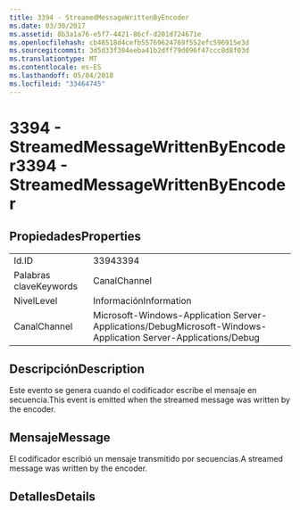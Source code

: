 ```yaml
---
title: 3394 - StreamedMessageWrittenByEncoder
ms.date: 03/30/2017
ms.assetid: 8b3a1a76-e5f7-4421-86cf-d201d724671e
ms.openlocfilehash: cb48518d4cefb55769624769f552efc596915e3d
ms.sourcegitcommit: 3d5d33f384eeba41b2dff79d096f47ccc8d8f03d
ms.translationtype: MT
ms.contentlocale: es-ES
ms.lasthandoff: 05/04/2018
ms.locfileid: "33464745"
---
```

# <a name="3394---streamedmessagewrittenbyencoder"></a><span data-ttu-id="bd644-102">3394 - StreamedMessageWrittenByEncoder</span><span class="sxs-lookup"><span data-stu-id="bd644-102">3394 - StreamedMessageWrittenByEncoder</span></span>
## <a name="properties"></a><span data-ttu-id="bd644-103">Propiedades</span><span class="sxs-lookup"><span data-stu-id="bd644-103">Properties</span></span>  
  
|||  
|-|-|  
|<span data-ttu-id="bd644-104">Id.</span><span class="sxs-lookup"><span data-stu-id="bd644-104">ID</span></span>|<span data-ttu-id="bd644-105">3394</span><span class="sxs-lookup"><span data-stu-id="bd644-105">3394</span></span>|  
|<span data-ttu-id="bd644-106">Palabras clave</span><span class="sxs-lookup"><span data-stu-id="bd644-106">Keywords</span></span>|<span data-ttu-id="bd644-107">Canal</span><span class="sxs-lookup"><span data-stu-id="bd644-107">Channel</span></span>|  
|<span data-ttu-id="bd644-108">Nivel</span><span class="sxs-lookup"><span data-stu-id="bd644-108">Level</span></span>|<span data-ttu-id="bd644-109">Información</span><span class="sxs-lookup"><span data-stu-id="bd644-109">Information</span></span>|  
|<span data-ttu-id="bd644-110">Canal</span><span class="sxs-lookup"><span data-stu-id="bd644-110">Channel</span></span>|<span data-ttu-id="bd644-111">Microsoft-Windows-Application Server-Applications/Debug</span><span class="sxs-lookup"><span data-stu-id="bd644-111">Microsoft-Windows-Application Server-Applications/Debug</span></span>|  
  
## <a name="description"></a><span data-ttu-id="bd644-112">Descripción</span><span class="sxs-lookup"><span data-stu-id="bd644-112">Description</span></span>  
 <span data-ttu-id="bd644-113">Este evento se genera cuando el codificador escribe el mensaje en secuencia.</span><span class="sxs-lookup"><span data-stu-id="bd644-113">This event is emitted when the streamed message was written by the encoder.</span></span>  
  
## <a name="message"></a><span data-ttu-id="bd644-114">Mensaje</span><span class="sxs-lookup"><span data-stu-id="bd644-114">Message</span></span>  
 <span data-ttu-id="bd644-115">El codificador escribió un mensaje transmitido por secuencias.</span><span class="sxs-lookup"><span data-stu-id="bd644-115">A streamed message was written by the encoder.</span></span>  
  
## <a name="details"></a><span data-ttu-id="bd644-116">Detalles</span><span class="sxs-lookup"><span data-stu-id="bd644-116">Details</span></span>
